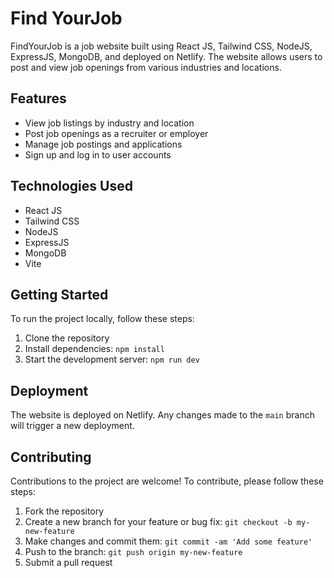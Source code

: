 # Find YourJob

FindYourJob is a job website built using React JS, Tailwind CSS, NodeJS, ExpressJS, MongoDB, and deployed on Netlify. The website allows users to post and view job openings from various industries and locations.

## Features

- View job listings by industry and location
- Post job openings as a recruiter or employer
- Manage job postings and applications
- Sign up and log in to user accounts

## Technologies Used

- React JS
- Tailwind CSS
- NodeJS
- ExpressJS
- MongoDB
- Vite

## Getting Started

To run the project locally, follow these steps:

1. Clone the repository
2. Install dependencies: `npm install`
3. Start the development server: `npm run dev`

## Deployment

The website is deployed on Netlify. Any changes made to the `main` branch will trigger a new deployment.

## Contributing

Contributions to the project are welcome! To contribute, please follow these steps:

1. Fork the repository
2. Create a new branch for your feature or bug fix: `git checkout -b my-new-feature`
3. Make changes and commit them: `git commit -am 'Add some feature'`
4. Push to the branch: `git push origin my-new-feature`
5. Submit a pull request
